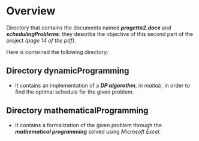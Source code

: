 # Overview
Directory that contains the documents named ***progetto2.docx*** and ***schedulingProblems***: they describe the objective of this second part of the project *(page 14 of the pdf)*.

Here is conteined the following directory:
## Directory dynamicProgramming
- It contains an implementation of a ***DP algorothm***, in *matlab*, in order to find the optimal schedule for the given problem.

## Directory mathematicalProgramming
- It contains a formalization of the given problem through the ***mathematical programming*** solved using *Microsoft Excel*. 

